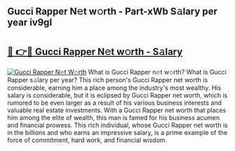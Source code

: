## Gucci Rapper N𝚎t w𝚘rth - Part-xWb S𝚊lary per year iv9gI

# <h2><a href="http://gc0bjt.nevu.top/?p=Gucci+Rapper">🔗 👉🔴 Gucci Rapper N𝚎t w𝚘rth - S𝚊lary</a></h2>

[![Gucci Rapper N𝚎t W𝚘rth](https://i.imgur.com/Oavwk0R.jpeg)](http://gc0bjt.nevu.top/?p=Gucci+Rapper)
What is Gucci Rapper n𝚎t w𝚘rth? What is Gucci Rapper s𝚊lary per year?
This rich person's Gucci Rapper net worth is considerable, earning him a place among the industry's most wealthy. His salary is considerable, but it is eclipsed by Gucci Rapper net worth, which is rumored to be even larger as a result of his various business interests and valuable real estate investments. With a Gucci Rapper net worth that places him among the elite of wealth, this man is famed for his business acumen and financial prowess. This rich individual, whose Gucci Rapper net worth is in the billions and who earns an impressive salary, is a prime example of the force of commitment, hard work, and financial wisdom.
